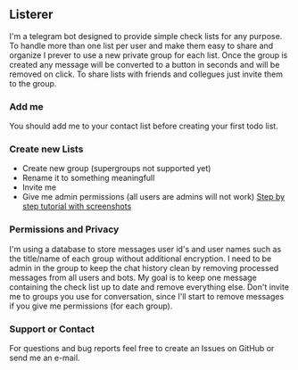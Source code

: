 ## Listerer

I'm a telegram bot designed to provide simple check lists for any purpose. To handle more than one list per user and make them easy to share and organize I prever to use a new private group for each list. Once the group is created any message will be converted to a button in seconds and will be removed on click. To share lists with friends and collegues just invite them to the group.



### Add me

You should add me to your contact list before creating your first todo list.


### Create new Lists

- Create new group (supergroups not supported yet)
- Rename it to something meaningfull
- Invite me
- Give me admin permissions (all users are admins will not work)
[Step by step tutorial with screenshots](https://github.com/)


### Permissions and Privacy

I'm using a database to store messages user id's and user names such as the title/name of each group without additional encryption. I need to be admin in the group to keep the chat history clean by removing processed messages from all users and bots. My goal is to keep one message containing the check list up to date and remove everything else. Don't invite me to groups you use for conversation, since I'll start to remove messages if you give me permissions (for each group).


### Support or Contact

For questions and bug reports feel free to create an Issues on GitHub or send me an e-mail.
